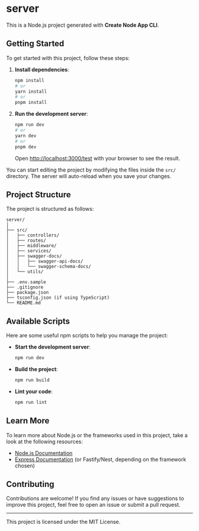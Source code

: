# server

This is a Node.js project generated with **Create Node App CLI**.

## Getting Started

To get started with this project, follow these steps:

1. **Install dependencies**:

   ```bash
   npm install
   # or
   yarn install
   # or
   pnpm install
   ```

2. **Run the development server**:

   ```bash
   npm run dev
   # or
   yarn dev
   # or
   pnpm dev
   ```

   Open [http://localhost:3000/test](http://localhost:3000/tset) with your browser to see the result.

You can start editing the project by modifying the files inside the `src/` directory. The server will auto-reload when you save your changes.

## Project Structure

The project is structured as follows:

```
server/
│
├── src/
│   ├── controllers/
│   ├── routes/
│   ├── middleware/
│   ├── services/
│   ├── swagger-docs/
│   │   ├── swagger-api-docs/
│   │   └── swagger-schema-docs/
│   └── utils/
│
├── .env.sample
├── .gitignore
├── package.json
├── tsconfig.json (if using TypeScript)
└── README.md
```

## Available Scripts

Here are some useful npm scripts to help you manage the project:

- **Start the development server**:
  ```bash
  npm run dev
  ```

- **Build the project**:
  ```bash
  npm run build
  ```

- **Lint your code**:
  ```bash
  npm run lint
  ```

## Learn More

To learn more about Node.js or the frameworks used in this project, take a look at the following resources:

- [Node.js Documentation](https://nodejs.org/en/docs/)
- [Express Documentation](https://expressjs.com/) (or Fastify/Nest, depending on the framework chosen)

## Contributing

Contributions are welcome! If you find any issues or have suggestions to improve this project, feel free to open an issue or submit a pull request.

---

This project is licensed under the MIT License.
